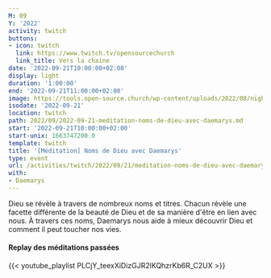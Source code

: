 ```yaml
---
M: 09
Y: '2022'
activity: twitch
buttons:
- icon: twitch
  link: https://www.twitch.tv/opensourcechurch
  link_title: Vers la chaine
date: '2022-09-21T10:00:00+02:00'
display: light
duration: '1:00:00'
end: '2022-09-21T11:00:00+02:00'
image: https://tools.open-source.church/wp-content/uploads/2022/08/night-sky-osc-noms-de-dieu.jpg
isodate: '2022-09-21'
location: twitch
path: 2022/09/2022-09-21-meditation-noms-de-dieu-avec-daemarys.md
start: '2022-09-21T10:00:00+02:00'
start-unix: 1663747200.0
template: twitch
title: '[Méditation] Noms de Dieu avec Daemarys'
type: event
url: /activities/twitch/2022/09/21/meditation-noms-de-dieu-avec-daemarys
with:
- Daemarys
---
```

Dieu se révèle à travers de nombreux noms et titres. Chacun révèle une facette différente de la beauté de Dieu et de sa manière d'être en lien avec nous. À travers ces noms, Daemarys nous aide à mieux découvrir Dieu et comment il peut toucher nos vies.


#### Replay des méditations passées

{{< youtube_playlist PLCjY_teexXiDizGJR2lKQhzrKb6R_C2UX >}}
